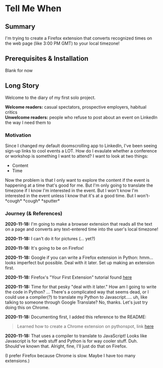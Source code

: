 # Tell Me When

## Summary
I'm trying to create a Firefox extension that converts recognized times on the web page (like 3:00 PM GMT) to your local timezone!

## Prerequisites & Installation
Blank for now

## Long Story

Welcome to the diary of my first solo project.

**Welcome readers:** casual spectators, prospective employers, habitual critics <br>
**Unwelcome readers:** people who refuse to post about an event on LinkedIn the way I need them to

### Motivation
Since I changed my default doomscrolling app to LinkedIn, I've been seeing sign-up links to cool events a LOT. How do I evaulate whether a conference or workshop is something I want to attend? I want to look at two things:
* Content
* Time

Now the problem is that I only want to explore the content if the event is happening at a time that's good for me. But I'm only going to translate the timezone if I know I'm interested in the event. But I won't know I'm interested in the event unless I know that it's at a good time. But I won't- \*cough\* \*cough\* \*sputter\*

### Journey (& References)

**2020-11-18:** I'm going to make a browser extension that reads all the text on a page and converts any text-entered time into the user's local timezone!

**2020-11-18:** I can't do it for pictures (... yet?)

**2020-11-18:** It's going to be on Firefox!

**2020-11-18:** Google if you can write a Firefox extension in Python: hmm... looks imperfect but possible. Deal with it later. Set up making an extension first.

**2020-11-18:** Firefox's "Your First Extension" tutorial found [here](https://developer.mozilla.org/en-US/docs/Mozilla/Add-ons/WebExtensions/Your_first_WebExtension)

**2020-11-18:** Time for that pesky "deal with it later." How am I going to write the code in Python? ... There's a complicated way that seems dead, or I could use a compiler(?) to translate my Python to Javascript..... uh, like talking to someone through Google Translate? No, thanks. Let's just try doing this on Chrome.

**2020-11-18:** Documenting first, I added this reference to the README:
> Learned how to create a Chrome extension on pythonspot, link [here](https://pythonspot.com/create-a-chrome-plugin-with-python/)

**2020-11-18:** That uses a compiler to translate to JavaScript! Looks like Javascript is for web stuff and Python is for way cooler stuff. Duh. Should've known that. Alright, fine, I'll just do that on Firefox.

(I prefer Firefox because Chrome is slow. Maybe I have too many extensions.)
